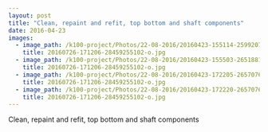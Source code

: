 ```yaml
---
layout: post
title: "Clean, repaint and refit, top bottom and shaft components"
date: 2016-04-23
images:
  - image_path: /k100-project/Photos/22-08-2016/20160423-155114-25992071173-o.jpg
    title: 20160726-171206-28459255102-o.jpg
  - image_path: /k100-project/Photos/22-08-2016/20160423-155503-26518811400-o.jpg
    title: 20160726-171206-28459255102-o.jpg
  - image_path: /k100-project/Photos/22-08-2016/20160423-172205-26570765646-o.jpg
    title: 20160726-171206-28459255102-o.jpg
  - image_path: /k100-project/Photos/22-08-2016/20160423-172220-26570768426-o.jpg
    title: 20160726-171206-28459255102-o.jpg
---
```

Clean, repaint and refit, top bottom and shaft components﻿
